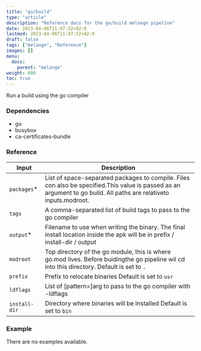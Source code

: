 ```yaml
---
title: "go/build"
type: "article"
description: "Reference docs for the go/build melange pipeline"
date: 2023-04-06T11:07:52+02:0
lastmod: 2023-04-06T11:07:52+02:0
draft: false
tags: ["melange", "Reference"]
images: []
menu:
  docs:
    parent: "melange"
weight: 600
toc: true
---
```



Run a build using the go compiler

### Dependencies
- go
- busybox
- ca-certificates-bundle


### Reference
| Input         | Description                                                                                                                                                        |
|---------------|--------------------------------------------------------------------------------------------------------------------------------------------------------------------|
| `packages`*   | List of space-separated packages to compile. Files con also be specified.This value is passed as an argument to go build. All paths are relativeto inputs.modroot. |
| `tags`        | A comma-separated list of build tags to pass to the go compiler                                                                                                    |
| `output`*     | Filename to use when writing the binary. The final install location inside the apk will be in prefix / install-dir / output                                        |
| `modroot`     | Top directory of the go module, this is where go.mod lives. Before buidingthe go pipeline wil cd into this directory. Default is set to `.`                        |
| `prefix`      | Prefix to relocate binaries Default is set to `usr`                                                                                                                |
| `ldflags`     | List of [pattern=]arg to pass to the go compiler with -ldflags                                                                                                     |
| `install-dir` | Directory where binaries will be installed Default is set to `bin`                                                                                                 |


### Example
There are no examples available.
